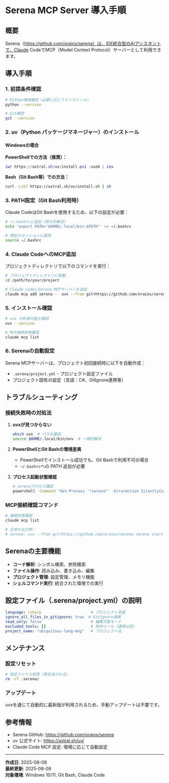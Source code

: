 # Serena MCP Server 導入手順

## 概要

Serena（https://github.com/oraios/serena）は、IDE統合型のAIアシスタントで、Claude CodeでMCP（Model Context Protocol）サーバーとして利用できます。

## 導入手順

### 1. 前提条件確認

```bash
# Python環境確認（必要に応じてインストール）
python --version

# Git確認
git --version
```

### 2. uv（Python パッケージマネージャー）のインストール

#### Windowsの場合

**PowerShellでの方法（推奨）：**
```powershell
iwr https://astral.sh/uv/install.ps1 -useb | iex
```

**Bash（Git Bash等）での方法：**
```bash
curl -LsSf https://astral.sh/uv/install.sh | sh
```

### 3. PATH設定（Git Bash利用時）

Claude CodeはGit Bashを使用するため、以下の設定が必要：

```bash
# ~/.bashrcに追加（恒久的解決）
echo 'export PATH="$HOME/.local/bin:$PATH"' >> ~/.bashrc

# 現在のセッションに適用
source ~/.bashrc
```

### 4. Claude CodeへのMCP追加

プロジェクトディレクトリで以下のコマンドを実行：

```bash
# プロジェクトディレクトリに移動
cd /path/to/your/project

# Claude CodeにSerena MCPサーバーを追加
claude mcp add serena -- uvx --from git+https://github.com/oraios/serena serena start-mcp-server --context ide-assistant --project $(pwd)
```

### 5. インストール確認

```bash
# uvx が利用可能か確認
uvx --version

# MCP接続状態確認
claude mcp list
```

### 6. Serenaの自動設定

Serena MCPサーバーは、プロジェクト初回接続時に以下を自動作成：

- `.serena/project.yml` - プロジェクト設定ファイル
- プロジェクト固有の設定（言語：C#、GitIgnore連携等）

## トラブルシューティング

### 接続失敗時の対処法

1. **uvxが見つからない**
   ```bash
   which uvx  # パスを確認
   source $HOME/.local/bin/env  # 一時的解決
   ```

2. **PowerShellとGit Bashの環境差異**
   - PowerShellでインストール成功でも、Git Bashで利用不可の場合
   - `~/.bashrc`への PATH 追加が必要

3. **プロセス起動状態確認**
   ```bash
   # serenaプロセス確認
   powershell -Command "Get-Process '*serena*' -ErrorAction SilentlyContinue"
   ```

### MCP接続確認コマンド

```bash
# 接続状態確認
claude mcp list

# 正常な出力例：
# serena: uvx --from git+https://github.com/oraios/serena serena start-mcp-server --context ide-assistant --project [PROJECT_PATH] - ✓ Connected
```

## Serenaの主要機能

- **コード解析**: シンボル検索、参照検索
- **ファイル操作**: 読み込み、書き込み、編集
- **プロジェクト管理**: 設定管理、メモリ機能
- **シェルコマンド実行**: 統合された環境での実行

## 設定ファイル（.serena/project.yml）の説明

```yaml
language: csharp                      # プロジェクト言語
ignore_all_files_in_gitignore: true  # GitIgnore連携
read_only: false                      # 編集可能モード
excluded_tools: []                    # 除外ツール（通常は空）
project_name: "ubiquitous-lang-mng"   # プロジェクト名
```

## メンテナンス

### 設定リセット

```bash
# 設定ファイル削除（再生成される）
rm -rf .serena/
```

### アップデート

uvxを通じて自動的に最新版が利用されるため、手動アップデートは不要です。

## 参考情報

- Serena GitHub: https://github.com/oraios/serena
- uv 公式サイト: https://astral.sh/uv/
- Claude Code MCP 設定: 環境に応じて自動設定

---

**作成日**: 2025-08-08  
**最終更新**: 2025-08-08  
**対象環境**: Windows 10/11, Git Bash, Claude Code